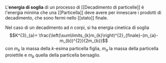 L'**energia di soglia** di un processo di [[Decadimento di particelle]] è l'energia minima che una [[Particella]] deve avere per innescare i prodotti di decadimento, che sono fermi nello [[stato]] finale.

Nel caso di un decadimento ad $n$ corpi, si ha energia cinetica di soglia
$$K^{3}_{a}= \frac{\left(\sum\limits_{k}m_{k}\right)^{2}_{finale}-(m_{a}-m_{b})^{2}}{2m_{b}}$$
con $m_{k}$ la massa della $k$-esima particella figlia, $m_{a}$ la massa della particella proiettile e $m_{b}$ quella della particella bersaglio.